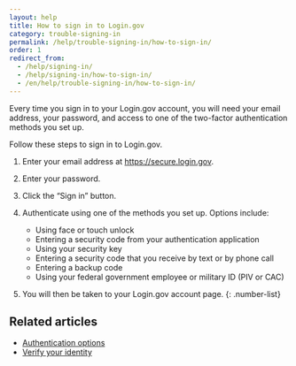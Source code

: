 ```yaml
---
layout: help
title: How to sign in to Login.gov
category: trouble-signing-in
permalink: /help/trouble-signing-in/how-to-sign-in/
order: 1
redirect_from:
  - /help/signing-in/
  - /help/signing-in/how-to-sign-in/
  - /en/help/trouble-signing-in/how-to-sign-in/
---
```

Every time you sign in to your Login.gov account, you will need your email address, your password, and access to one of the two-factor authentication methods you set up.

Follow these steps to sign in to Login.gov.

1. Enter your email address at <https://secure.login.gov>.
2. Enter your password.
3. Click the “Sign in” button.
4. Authenticate using one of the methods you set up. Options include:

   * Using face or touch unlock
   * Entering a security code from your authentication application
   * Using your security key
   * Entering a security code that you receive by text or by phone call
   * Entering a backup code
   * Using your federal government employee or military ID (PIV or CAC)
5. You will then be taken to your Login.gov account page.
   {: .number-list}

## Related articles

* [Authentication options](/help/get-started/authentication-options/)
* [Verify your identity](/help/verify-your-identity/)